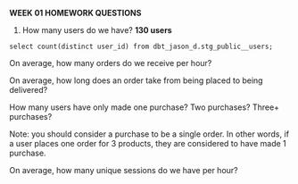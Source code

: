 **WEEK 01 HOMEWORK QUESTIONS**

1. How many users do we have? **130 users**
```
select count(distinct user_id) from dbt_jason_d.stg_public__users;
```

On average, how many orders do we receive per hour?

On average, how long does an order take from being placed to being delivered?

How many users have only made one purchase? Two purchases? Three+ purchases?

Note: you should consider a purchase to be a single order. In other words, if a user places one order for 3 products, they are considered to have made 1 purchase.

On average, how many unique sessions do we have per hour?